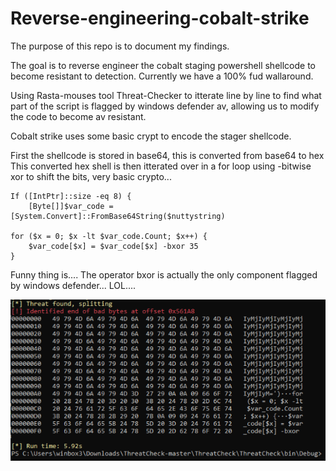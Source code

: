 # Reverse-engineering-cobalt-strike


The purpose of this repo is to document my findings.

The goal is to reverse engineer the cobalt staging powershell shellcode to become resistant to detection. Currently we have a 100% fud wallaround.

Using Rasta-mouses tool Threat-Checker to itterate line by line to find what part of the script is flagged by windows defender av, allowing us to modify the code to become av resistant. 

Cobalt strike uses some basic crypt to encode the stager shellcode. 

First the shellcode is stored in base64, this is converted from base64 to hex
This converted hex shell is then itterated over in a for loop using -bitwise xor to shift the bits, very basic crypto...


	If ([IntPtr]::size -eq 8) {
		[Byte[]]$var_code = [System.Convert]::FromBase64String($nuttystring)

	for ($x = 0; $x -lt $var_code.Count; $x++) {
		$var_code[$x] = $var_code[$x] -bxor 35
	}
  
  
  Funny thing is.... The operator bxor is actually the only component flagged by windows defender... LOL....
  
  ![alt text](https://github.com/warren2i/Reverse-engineering-cobalt-strike/blob/main/threatcheck.png)
